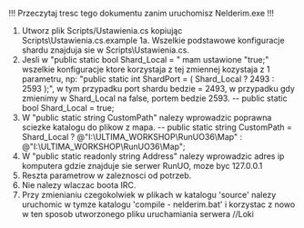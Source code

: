 !!! Przeczytaj tresc tego dokumentu zanim uruchomisz Nelderim.exe !!!

1. Utworz plik Scripts/Ustawienia.cs kopiując Scripts\Ustawienia.cs.example
1a. Wszelkie podstawowe konfiguracje shardu znajduja sie w Scripts\Ustawienia.cs.
2. Jesli w "public static bool Shard_Local = " mam ustawione "true;" wszelkie konfiguracje ktore korzystaja z tej zmiennej kozystaja z 1 parametru, np:
"public static int ShardPort = ( Shard_Local ? 2493 : 2593 );", w tym przypadku port shardu bedzie = 2493, w przypadku gdy zmienimy w Shard_Local na false, portem bedzie 2593.
-- public static bool Shard_Local = true; 
3. W "public static string CustomPath" nalezy wprowadzic poprawna sciezke katalogu do plikow z mapa.
-- public static string CustomPath = Shard_Local ? @"I:\ULTIMA_WORKSHOP\RunUO36\Map\" : @"I:\ULTIMA_WORKSHOP\RunUO36\Map\";
4. W "public static readonly string Address" nalezy wprowadzic adres ip komputera gdzie znajduje sie serwer RunUO, moze byc 127.0.0.1
5. Reszta parametrow w zaleznosci od potrzeb.
6. Nie nalezy wlaczac boota IRC.
7. Przy zmienianiu czegokolwiek w plikach w katalogu 'source' nalezy uruchomic w tymze katalogu 'compile - nelderim.bat' i korzystac z nowo w ten sposob utworzonego pliku uruchamiania serwera //Loki